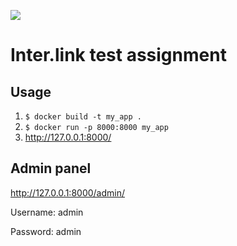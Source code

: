 ![](https://inter.link/content/images/2021/11/Wide-dark-Paths@4x.png)
# Inter.link test assignment

## Usage
1. `$ docker build -t my_app .`
2. `$ docker run -p 8000:8000 my_app`
3. http://127.0.0.1:8000/

## Admin panel
http://127.0.0.1:8000/admin/ 

Username: admin

Password: admin